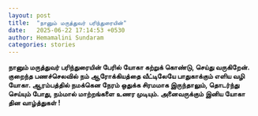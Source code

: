 ```yaml
---
layout: post
title:  "நானும் மருத்துவர் பரிந்துரையின்"
date:   2025-06-22 17:14:53 +0530
author: Hemamalini Sundaram
categories: stories
---
```


**நானும் மருத்துவர் பரிந்துரையின் பேரில் யோகா கற்றுக் கொண்டு, செய்து வருகிறேன்.
குறைந்த பணச்செலவில் நம் ஆரோக்கியத்தை வீட்டிலேயே பாதுகாக்கும் எளிய வழி யோகா.
ஆரம்பத்தில் நமக்கென நேரம் ஒதுக்க சிரமமாக இருந்தாலும், தொடர்ந்து செய்யும் போது, நம்மால்
மாற்றங்களை உணர முடியும். அனைவருக்கும் இனிய யோகா தின வாழ்த்துகள் !**
